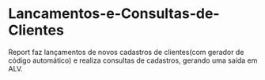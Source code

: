 # Lancamentos-e-Consultas-de-Clientes
Report faz lançamentos de novos cadastros de clientes(com gerador de código automático) e realiza consultas de cadastros, gerando uma saída em ALV.
